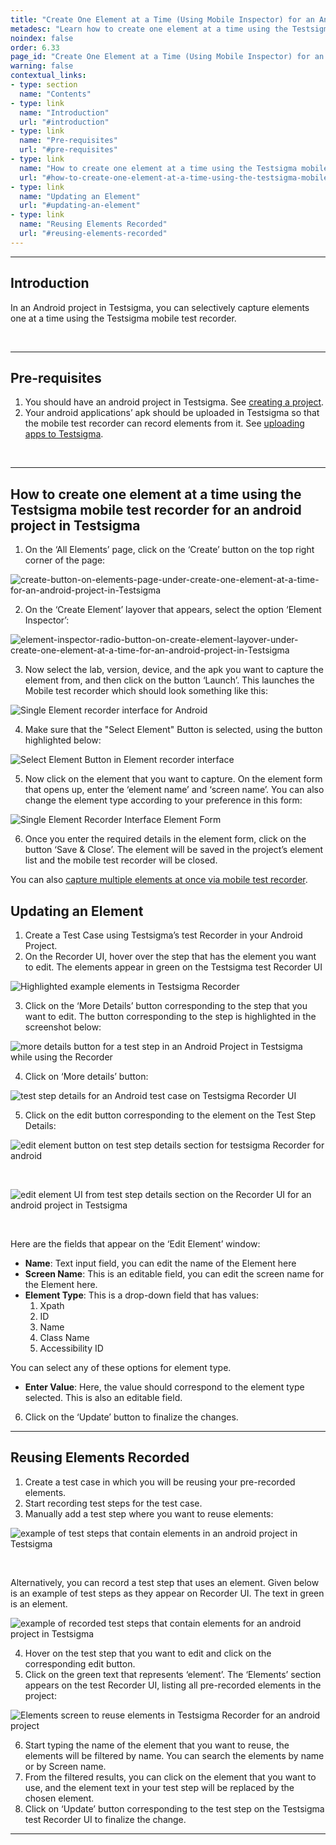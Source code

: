 ```yaml
---
title: "Create One Element at a Time (Using Mobile Inspector) for an Android Project"
metadesc: "Learn how to create one element at a time using the Testsigma mobile inspector for an android project in Testsigma application."
noindex: false
order: 6.33
page_id: "Create One Element at a Time (Using Mobile Inspector) for an Android Project"
warning: false
contextual_links:
- type: section
  name: "Contents"
- type: link
  name: "Introduction"
  url: "#introduction"
- type: link
  name: "Pre-requisites"
  url: "#pre-requisites"
- type: link
  name: "How to create one element at a time using the Testsigma mobile inspector for an android project in Testsigma"
  url: "#how-to-create-one-element-at-a-time-using-the-testsigma-mobile-inspector-for-an-android-project-in-testsigma"
- type: link
  name: "Updating an Element"
  url: "#updating-an-element"
- type: link
  name: "Reusing Elements Recorded"
  url: "#reusing-elements-recorded"
---
```



---
## **Introduction**
In an Android project in Testsigma, you can selectively capture elements one at a time using the Testsigma mobile test recorder. 

<br>

---
## **Pre-requisites**
1. You should have an android project in Testsigma. See [creating a project](https://testsigma.com/docs/projects/overview/).
2. Your android applications’ apk should be uploaded in Testsigma so that the mobile test recorder can record elements from it. See [uploading apps to Testsigma](https://testsigma.com/docs/uploads/upload-apps/).

<br>

---
## **How to create one element at a time using the Testsigma mobile test recorder for an android project in Testsigma**

1. On the ‘All Elements’ page, click on the ‘Create’ button on the top right corner of the page:

![create-button-on-elements-page-under-create-one-element-at-a-time-for-an-android-project-in-Testsigma](https://s3.amazonaws.com/static-docs.testsigma.com/new_images/elements/android-apps/capture-single-element/create-button-on-elements-page-under-create-one-element-at-a-time-for-an-android-project-in-Testsigma.png)

2. On the ‘Create Element’ layover that appears, select the option ‘Element Inspector’:

![element-inspector-radio-button-on-create-element-layover-under-create-one-element-at-a-time-for-an-android-project-in-Testsigma](https://s3.amazonaws.com/static-docs.testsigma.com/new_images/elements/android-apps/capture-single-element/element-inspector-radio-button-on-create-element-layover-under-create-one-element-at-a-time-for-an-android-project-in-Testsigma.png)

3. Now select the lab, version, device, and the apk you want to capture the element from, and then click on the button ‘Launch’. This launches the Mobile test recorder which should look something like this:

![Single Element recorder interface for Android](https://s3.amazonaws.com/static-docs.testsigma.com/new_images/elements/android-apps/capture-single-element/android-single-element-recorder-interface.png)

4. Make sure that the "Select Element" Button is selected, using the button highlighted below:

![Select Element Button in Element recorder interface](https://s3.amazonaws.com/static-docs.testsigma.com/new_images/elements/android-apps/capture-single-element/android-single-element-recorder-interface-select-button.png)

5. Now click on the element that you want to capture. On the element form that opens up, enter the ‘element name’ and ‘screen name’. You can also change the element type according to your preference in this form:

![Single Element Recorder Interface Element Form](https://s3.amazonaws.com/static-docs.testsigma.com/new_images/elements/android-apps/capture-single-element/android-single-element-recorder-interface-element-form.png)

6. Once you enter the required details in the element form, click on the button ‘Save & Close’. The element will be saved in the project’s element list and the mobile test recorder  will be closed. 

You can also [capture multiple elements at once via mobile test recorder](https://testsigma.com/docs/elements/android-apps/record-multiple-elements/).


## **Updating an Element**

 1. Create a Test Case using Testsigma’s test Recorder in your Android Project. 
 2. On the Recorder UI, hover over the step that has the element you want to edit. The elements appear in green on the Testsigma test Recorder UI

![Highlighted example elements in Testsigma Recorder](https://docs.testsigma.com/images/update-elements/highlighted-example-elements-android-testsigma-Recorder.png)
 

 3. Click on the ‘More Details’ button corresponding to the step that you want to edit. The button corresponding to the step is highlighted in the screenshot below:

![more details button for a test step in an Android Project in Testsigma while using the Recorder](https://docs.testsigma.com/images/update-elements/more-details-button-for-a-test-step-android-testsigma-Recorder.png)

 4. Click on ‘More details’ button:

![test step details for an Android test case on Testsigma Recorder UI](https://docs.testsigma.com/images/update-elements/test-step-details-testsigma-Recorder-android.png)

 5. Click on the edit button corresponding to the element on the Test Step Details:

![edit element button on test step details section for testsigma Recorder for android](https://docs.testsigma.com/images/update-elements/edit-element-button-test-step-details-testsigma-Recorder-android.png)

&emsp;

![edit element UI from test step details section on the Recorder UI for an android project in Testsigma](https://docs.testsigma.com/images/update-elements/edit-element-ui-from-test-step-details-Recorder-android-testsigma.png)

&emsp;

Here are the fields that appear on the ‘Edit Element’ window:

 * **Name**: Text input field, you can edit the name of the Element here
 * **Screen Name**: This is an editable field, you can edit the screen name for the Element here.
 * **Element Type**: This is a drop-down field that has values:
   1. Xpath
   2. ID
   3. Name
   4. Class Name
   5. Accessibility ID

You can select any of these options for element type.
 * **Enter Value**: Here, the value should correspond to the element type selected. This is also an editable field.


6. Click on the ‘Update’ button to finalize the changes.

---


## **Reusing Elements Recorded**

 1. Create a test case in which you will be reusing your pre-recorded elements.
 2. Start recording test steps for the test case.
 3. Manually add a test step where you want to reuse elements:


![example of test steps that contain elements in an android project in Testsigma](https://docs.testsigma.com/images/reuse-elements/test-steps-that-contain-elements-testsigma-android.png)

&emsp;

Alternatively, you can record a test step that uses an element. Given below is an example of test steps as they appear on Recorder UI. The text in green is an element.

![example of recorded test steps that contain elements for an android project in Testsigma](https://docs.testsigma.com/images/reuse-elements/recorded-test-steps-that-contain-element-testsigma-android.png)

 4. Hover on the test step that you want to edit and click on the corresponding edit button. 
 5. Click on the green text that represents ‘element’. The ‘Elements’ section appears on the test Recorder UI, listing all pre-recorded elements in the project:

![Elements screen to reuse elements in Testsigma Recorder for an android project](https://docs.testsigma.com/images/reuse-elements/Element-screen-reuse-elements-testsigma-Recorder-android.png)

 6. Start typing the name of the element that you want to reuse, the elements will be filtered by name. You can search the elements by name or by Screen name.
 7. From the filtered results, you can click on the element that you want to use, and the element text in your test step will be replaced by the chosen element.
 8. Click on ‘Update’ button corresponding to the test step on the Testsigma test Recorder UI to finalize the change.

---